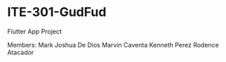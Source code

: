 # ITE-301-GudFud
Flutter App Project

Members:
Mark Joshua De Dios
Marvin Caventa
Kenneth Perez
Rodence Atacador

